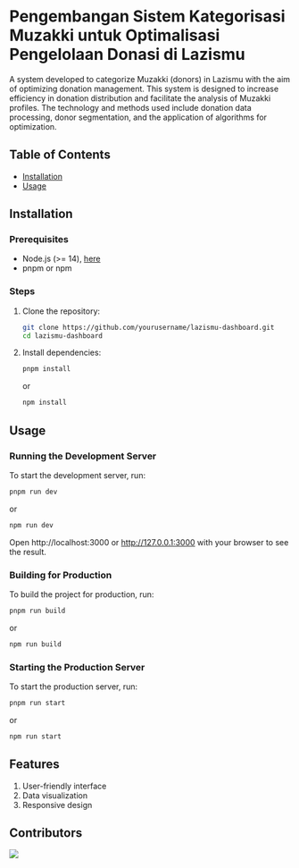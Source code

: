 # Pengembangan Sistem Kategorisasi Muzakki untuk Optimalisasi Pengelolaan Donasi di Lazismu

A system developed to categorize Muzakki (donors) in Lazismu with the aim of optimizing donation management. This system is designed to increase efficiency in donation distribution and facilitate the analysis of Muzakki profiles. The technology and methods used include donation data processing, donor segmentation, and the application of algorithms for optimization.

## Table of Contents

- [Installation](#installation)
- [Usage](#usage)

## Installation

### Prerequisites

- Node.js (>= 14), [here](https://nodejs.org/en/download)
- pnpm or npm

### Steps

1. Clone the repository:
    ```sh
    git clone https://github.com/yourusername/lazismu-dashboard.git
    cd lazismu-dashboard
    ```

2. Install dependencies:
    ```sh
    pnpm install
    ```

    or 

    ```sh
    npm install
    ```

## Usage

### Running the Development Server

To start the development server, run:
```sh
pnpm run dev
```

or

```sh
npm run dev
```
Open http://localhost:3000 or http://127.0.0.1:3000 with your browser to see the result.

### Building for Production

To build the project for production, run:
```sh
pnpm run build
```

or

```sh
npm run build
```
### Starting the Production Server

To start the production server, run:
```sh
pnpm run start
```

or

```sh
npm run start
```

## Features

1. User-friendly interface
2. Data visualization
3. Responsive design

## Contributors

<a href="https://github.com/Rymnant/lazismu-dashboard/graphs/contributors">
  <img src="https://contrib.rocks/image?repo=Rymnant/lazismu-dashboard" />
</a>